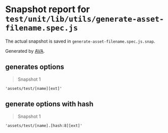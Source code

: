 # Snapshot report for `test/unit/lib/utils/generate-asset-filename.spec.js`

The actual snapshot is saved in `generate-asset-filename.spec.js.snap`.

Generated by [AVA](https://avajs.dev).

## generates options

> Snapshot 1

    'assets/test/[name][ext]'

## generate options with hash

> Snapshot 1

    'assets/test/[name].[hash:8][ext]'
